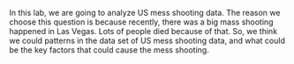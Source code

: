 In this lab, we are going to analyze US mess shooting data. The reason we choose this question is because recently, there was a big mass shooting happened in Las Vegas. Lots of people died because of that. So, we think we could patterns in the data set of US mess shooting data, and what could be the key factors that could cause the mess shooting.
